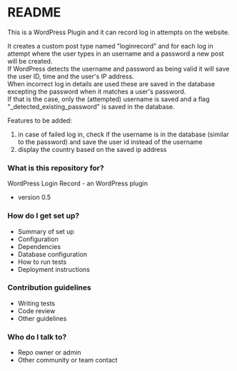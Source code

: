 # README #

This is a WordPress Plugin and it can record log in attempts on the website.

It creates a custom post type named "loginrecord" and for each log in attempt where the user types in an username and a password a new post will be created.  
If WordPress detects the username and password as being valid it will save the user ID, time and the user's IP address.  
When incorrect log in details are used these are saved in the database excepting the password when it matches a user's password.  
If that is the case, only the (attempted) username is saved and a flag "_detected_existing_password" is saved in the database.  


Features to be added:
1.  in case of failed log in, check if the username is in the database (similar to the password) and save the user id instead of the username
2.  display the country based on the saved ip address



### What is this repository for? ###

WordPress Login Record - an WordPress plugin
* version 0.5

### How do I get set up? ###

* Summary of set up
* Configuration
* Dependencies
* Database configuration
* How to run tests
* Deployment instructions

### Contribution guidelines ###

* Writing tests
* Code review
* Other guidelines

### Who do I talk to? ###

* Repo owner or admin
* Other community or team contact